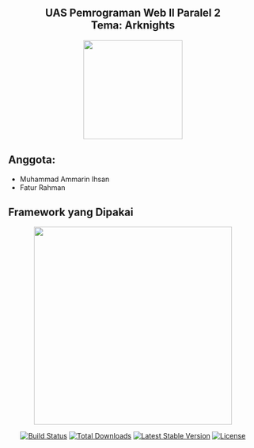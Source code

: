 <h2 align = "center"> UAS Pemrograman Web II Paralel 2 <br> Tema: Arknights</h2>

<p align="center">
  <a href = "https://www.arknights.global/" title = "Arknights">
    <img src = "https://webusstatic.yo-star.com/ark_us_web/mobile/img/logo03.fbaed501.png" width = "200px"/>
  </a>
</p>

## Anggota:
- Muhammad Ammarin Ihsan
- Fatur Rahman

## Framework yang Dipakai

<p align="center"><a href="https://laravel.com" target="_blank"><img src="https://raw.githubusercontent.com/laravel/art/master/logo-lockup/5%20SVG/2%20CMYK/1%20Full%20Color/laravel-logolockup-cmyk-red.svg" width="400"></a></p>

<p align="center">
<a href="https://travis-ci.org/laravel/framework"><img src="https://travis-ci.org/laravel/framework.svg" alt="Build Status"></a>
<a href="https://packagist.org/packages/laravel/framework"><img src="https://img.shields.io/packagist/dt/laravel/framework" alt="Total Downloads"></a>
<a href="https://packagist.org/packages/laravel/framework"><img src="https://img.shields.io/packagist/v/laravel/framework" alt="Latest Stable Version"></a>
<a href="https://packagist.org/packages/laravel/framework"><img src="https://img.shields.io/packagist/l/laravel/framework" alt="License"></a>
</p>
